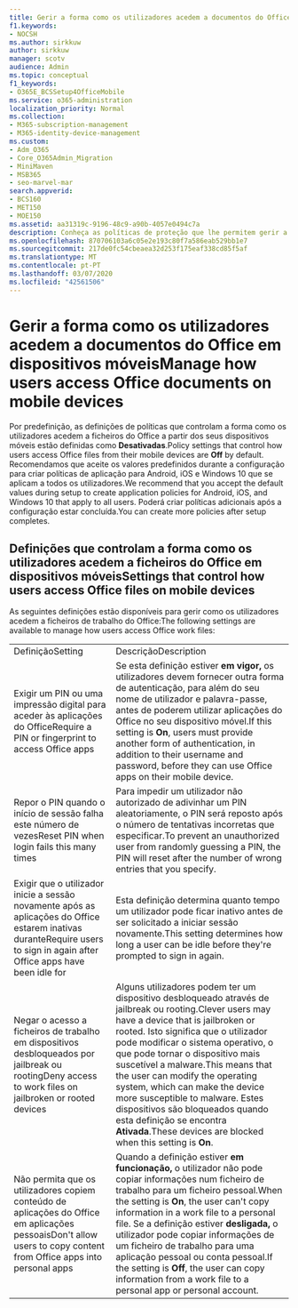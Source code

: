 ```yaml
---
title: Gerir a forma como os utilizadores acedem a documentos do Office em dispositivos móveis
f1.keywords:
- NOCSH
ms.author: sirkkuw
author: sirkkuw
manager: scotv
audience: Admin
ms.topic: conceptual
f1_keywords:
- O365E_BCSSetup4OfficeMobile
ms.service: o365-administration
localization_priority: Normal
ms.collection:
- M365-subscription-management
- M365-identity-device-management
ms.custom:
- Adm_O365
- Core_O365Admin_Migration
- MiniMaven
- MSB365
- seo-marvel-mar
search.appverid:
- BCS160
- MET150
- MOE150
ms.assetid: aa31319c-9196-48c9-a90b-4057e0494c7a
description: Conheça as políticas de proteção que lhe permitem gerir a forma como os utilizadores acedem a aplicações do Office e ficheiros de trabalho a partir de dispositivos móveis.
ms.openlocfilehash: 870706103a6c05e2e193c80f7a586eab529bb1e7
ms.sourcegitcommit: 217de0fc54cbeaea32d253f175eaf338cd85f5af
ms.translationtype: MT
ms.contentlocale: pt-PT
ms.lasthandoff: 03/07/2020
ms.locfileid: "42561506"
---
```

# <a name="manage-how-users-access-office-documents-on-mobile-devices"></a><span data-ttu-id="56b98-103">Gerir a forma como os utilizadores acedem a documentos do Office em dispositivos móveis</span><span class="sxs-lookup"><span data-stu-id="56b98-103">Manage how users access Office documents on mobile devices</span></span>

 <span data-ttu-id="56b98-104">Por predefinição, as definições de políticas que controlam a forma como os utilizadores acedem a ficheiros do Office a partir dos seus dispositivos móveis estão definidas como **Desativadas**.</span><span class="sxs-lookup"><span data-stu-id="56b98-104">Policy settings that control how users access Office files from their mobile devices are **Off** by default.</span></span> <span data-ttu-id="56b98-105">Recomendamos que aceite os valores predefinidos durante a configuração para criar políticas de aplicação para Android, iOS e Windows 10 que se aplicam a todos os utilizadores.</span><span class="sxs-lookup"><span data-stu-id="56b98-105">We recommend that you accept the default values during setup to create application policies for Android, iOS, and Windows 10 that apply to all users.</span></span> <span data-ttu-id="56b98-106">Poderá criar políticas adicionais após a configuração estar concluída.</span><span class="sxs-lookup"><span data-stu-id="56b98-106">You can create more policies after setup completes.</span></span> 
  
## <a name="settings-that-control-how-users-access-office-files-on-mobile-devices"></a><span data-ttu-id="56b98-107">Definições que controlam a forma como os utilizadores acedem a ficheiros do Office em dispositivos móveis</span><span class="sxs-lookup"><span data-stu-id="56b98-107">Settings that control how users access Office files on mobile devices</span></span>

<span data-ttu-id="56b98-108">As seguintes definições estão disponíveis para gerir como os utilizadores acedem a ficheiros de trabalho do Office:</span><span class="sxs-lookup"><span data-stu-id="56b98-108">The following settings are available to manage how users access Office work files:</span></span>
  
|||
|:-----|:-----|
|<span data-ttu-id="56b98-109">Definição</span><span class="sxs-lookup"><span data-stu-id="56b98-109">Setting</span></span>  <br/> |<span data-ttu-id="56b98-110">Descrição</span><span class="sxs-lookup"><span data-stu-id="56b98-110">Description</span></span>  <br/> |
|<span data-ttu-id="56b98-111">Exigir um PIN ou uma impressão digital para aceder às aplicações do Office</span><span class="sxs-lookup"><span data-stu-id="56b98-111">Require a PIN or fingerprint to access Office apps</span></span>  <br/> |<span data-ttu-id="56b98-112">Se esta definição estiver **em vigor,** os utilizadores devem fornecer outra forma de autenticação, para além do seu nome de utilizador e palavra-passe, antes de poderem utilizar aplicações do Office no seu dispositivo móvel.</span><span class="sxs-lookup"><span data-stu-id="56b98-112">If this setting is **On**, users must provide another form of authentication, in addition to their username and password, before they can use Office apps on their mobile device.</span></span>  <br/> |
|<span data-ttu-id="56b98-113">Repor o PIN quando o início de sessão falha este número de vezes</span><span class="sxs-lookup"><span data-stu-id="56b98-113">Reset PIN when login fails this many times</span></span>  <br/> |<span data-ttu-id="56b98-114">Para impedir um utilizador não autorizado de adivinhar um PIN aleatoriamente, o PIN será reposto após o número de tentativas incorretas que especificar.</span><span class="sxs-lookup"><span data-stu-id="56b98-114">To prevent an unauthorized user from randomly guessing a PIN, the PIN will reset after the number of wrong entries that you specify.</span></span>  <br/> |
|<span data-ttu-id="56b98-115">Exigir que o utilizador inicie a sessão novamente após as aplicações do Office estarem inativas durante</span><span class="sxs-lookup"><span data-stu-id="56b98-115">Require users to sign in again after Office apps have been idle for</span></span>  <br/> |<span data-ttu-id="56b98-116">Esta definição determina quanto tempo um utilizador pode ficar inativo antes de ser solicitado a iniciar sessão novamente.</span><span class="sxs-lookup"><span data-stu-id="56b98-116">This setting determines how long a user can be idle before they're prompted to sign in again.</span></span>  <br/> |
|<span data-ttu-id="56b98-117">Negar o acesso a ficheiros de trabalho em dispositivos desbloqueados por jailbreak ou rooting</span><span class="sxs-lookup"><span data-stu-id="56b98-117">Deny access to work files on jailbroken or rooted devices</span></span>  <br/> |<span data-ttu-id="56b98-118">Alguns utilizadores podem ter um dispositivo desbloqueado através de jailbreak ou rooting.</span><span class="sxs-lookup"><span data-stu-id="56b98-118">Clever users may have a device that is jailbroken or rooted.</span></span> <span data-ttu-id="56b98-119">Isto significa que o utilizador pode modificar o sistema operativo, o que pode tornar o dispositivo mais suscetível a malware.</span><span class="sxs-lookup"><span data-stu-id="56b98-119">This means that the user can modify the operating system, which can make the device more susceptible to malware.</span></span> <span data-ttu-id="56b98-120">Estes dispositivos são bloqueados quando esta definição se encontra **Ativada**.</span><span class="sxs-lookup"><span data-stu-id="56b98-120">These devices are blocked when this setting is **On**.</span></span>  <br/> |
|<span data-ttu-id="56b98-121">Não permita que os utilizadores copiem conteúdo de aplicações do Office em aplicações pessoais</span><span class="sxs-lookup"><span data-stu-id="56b98-121">Don't allow users to copy content from Office apps into personal apps</span></span>  <br/> |<span data-ttu-id="56b98-122">Quando a definição estiver **em funcionação,** o utilizador não pode copiar informações num ficheiro de trabalho para um ficheiro pessoal.</span><span class="sxs-lookup"><span data-stu-id="56b98-122">When the setting is **On**, the user can't copy information in a work file to a personal file.</span></span> <span data-ttu-id="56b98-123">Se a definição estiver **desligada,** o utilizador pode copiar informações de um ficheiro de trabalho para uma aplicação pessoal ou conta pessoal.</span><span class="sxs-lookup"><span data-stu-id="56b98-123">If the setting is **Off**, the user can copy information from a work file to a personal app or personal account.</span></span>  <br/> |
   


